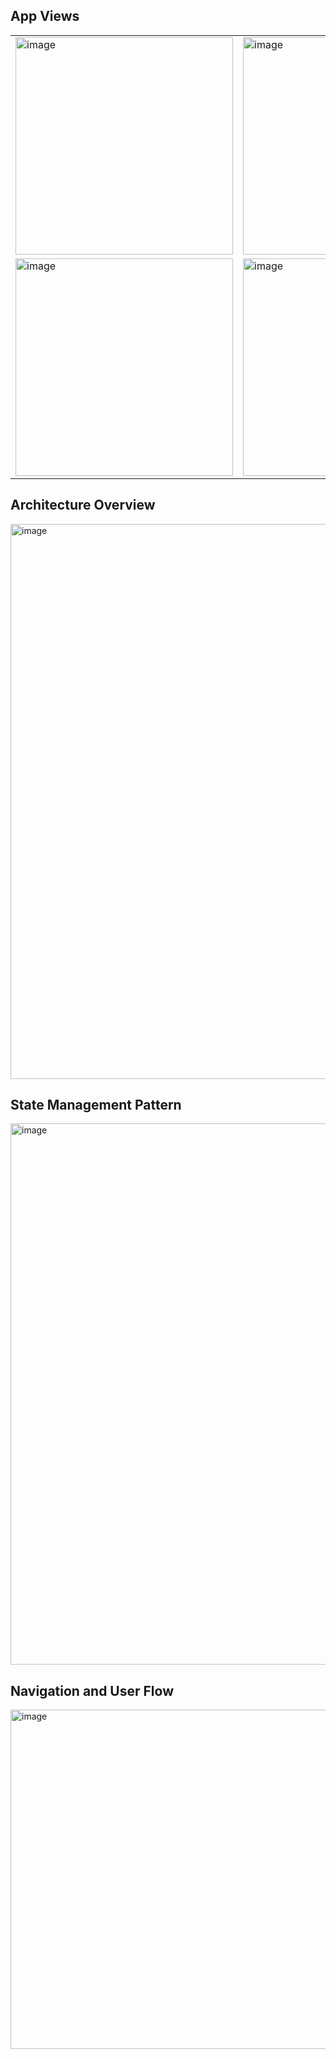 ## App Views
|||
|----| ----|
|<img width="348" alt="image" src="https://github.com/user-attachments/assets/127b71f2-7d6b-4cb2-92e1-fda1658364b0" />|<img width="348" alt="image" src="https://github.com/user-attachments/assets/7afbbbcc-dd78-4959-b6d7-b7706d494d6b" />|
|<img width="348" alt="image" src="https://github.com/user-attachments/assets/dc3ef7fa-6ab5-4158-99c5-d9fed5e51c54" />|<img width="348" alt="image" src="https://github.com/user-attachments/assets/69def6f7-5d0c-4ca6-abab-4f2510a89b96" />|


## Architecture Overview
<img width="888" alt="image" src="https://github.com/user-attachments/assets/47a85b3e-3f20-4796-92d1-e3ca1c3e961f" />

## State Management Pattern
<img width="866" alt="image" src="https://github.com/user-attachments/assets/6ee2a7b8-911c-47ba-b148-991784ab2b0a" />


## Navigation and User Flow
<img width="543" alt="image" src="https://github.com/user-attachments/assets/cb80b3f3-7f2a-4797-a71e-acd2b4385513" />
